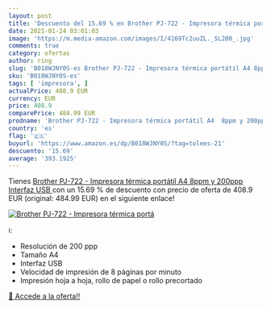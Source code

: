 ```yaml
---
layout: post
title: 'Descuento del 15.69 % en Brother PJ-722 - Impresora térmica portá'
date: 2021-01-24 03:01:03
image: 'https://m.media-amazon.com/images/I/4169Tc2uuZL._SL200_.jpg'
comments: true
category: ofertas
author: ring
slug: 'B018WJNY0S-es Brother PJ-722 - Impresora térmica portátil A4 8ppm y...'
sku: 'B018WJNY0S-es'
tags: [ 'impresora', ]
actualPrice: 408.9 EUR
currency: EUR
price: 408.9
comparePrice: 484.99 EUR
prodname: 'Brother PJ-722 - Impresora térmica portátil A4  8ppm y 200ppp  Interfaz USB '
country: 'es'
flag: '🇪🇸'
buyurl: 'https://www.amazon.es/dp/B018WJNY0S/?tag=tolees-21'
descuento: '15.69'
average: '393.1925'
---
```


Tienes [Brother PJ-722 - Impresora térmica portátil A4  8ppm y 200ppp  Interfaz USB ](https://www.amazon.es/dp/B018WJNY0S/?tag=tolees-21) con un 15.69 % de descuento con precio de oferta de 408.9 EUR (original: 484.99 EUR) en el siguiente enlace!

[![Brother PJ-722 - Impresora térmica portá](https://m.media-amazon.com/images/I/4169Tc2uuZL._SL200_.jpg)](https://www.amazon.es/dp/B018WJNY0S/?tag=tolees-21)

ℹ️:

- Resolución de 200 ppp
- Tamaño A4
- Interfaz USB
- Velocidad de impresión de 8 páginas por minuto
- Impresión hoja a hoja, rollo de papel o rollo precortado

[🛒 Accede a la oferta!!](https://www.amazon.es/dp/B018WJNY0S/?tag=tolees-21)
